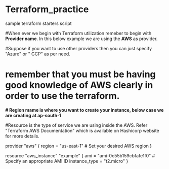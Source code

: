 # Terraform_practice
 sample terraform starters script

#When ever we begin with Terraform utilization remeber to begin with **Provider name**. In this below example we are using the **AWS** as provider. 

#Suppose if you want to use other providers then you can just specify "Azure" or " GCP" as per need. 
# remember that you must be having good knowledge of AWS clearly in order to use the terraform.

**# Region mame is where you want to create your instance, below case we are creating at ap-south-1**

#Resource is the type of service we are using inside the AWS. Refer "Terraform AWS Documentation" which is available on Hashicorp website for more details. 


provider "aws" {
    region = "us-east-1"  # Set your desired AWS region
}

resource "aws_instance" "example" {
    ami           = "ami-0c55b159cbfafe1f0"  # Specify an appropriate AMI ID
    instance_type = "t2.micro"
}
